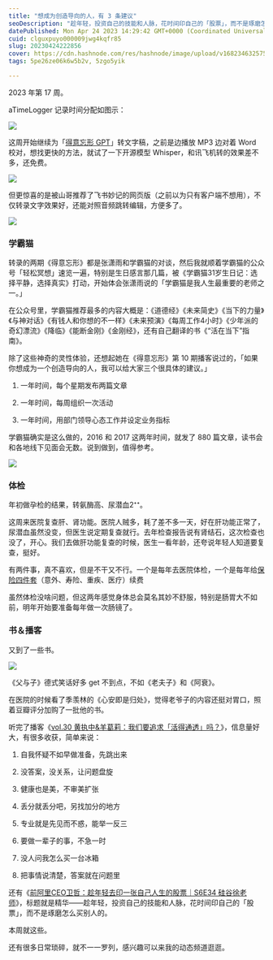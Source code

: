 ```yaml
---
title: "想成为创造导向的人，有 3 条建议"
seoDescription: "趁年轻，投资自己的技能和人脉，花时间印自己的「股票」，而不是琢磨怎么买别人的。"
datePublished: Mon Apr 24 2023 14:29:42 GMT+0000 (Coordinated Universal Time)
cuid: clguxpuyo000009jwg4kqfr85
slug: 20230424222856
cover: https://cdn.hashnode.com/res/hashnode/image/upload/v1682346325750/0717fcd1-b59c-45e9-9213-9aedbe46a62c.jpeg
tags: 5pe26ze06k6w5b2v, 5zgo5yik

---
```


2023 年第 17 周。

aTimeLogger 记录时间分配如图示：

![](url)

这周开始继续为「[得意忘形 GPT](http://mp.weixin.qq.com/s?__biz=MzI3MzU5MDA1OQ==&mid=2247487628&idx=1&sn=f7cb4217d3b8d08047d0395c16f6c09e&chksm=eb21a2c8dc562bde4cc4f5b6131f291b6efc47079d16008b483ee3d4c8e86da072db2fc5e592&scene=21#wechat_redirect)」转文字稿，之前是边播放 MP3 边对着 Word 校对，想找更快的方法，就试了一下开源模型 Whisper，和讯飞机转的效果差不多，还免费。

![](url)

但更惊喜的是被山哥推荐了飞书妙记的网页版（之前以为只有客户端不想用），不仅转录文字效果好，还能对照音频跳转编辑，方便多了。

![](url)

### 学霸猫

转录的两期《得意忘形》都是张潇雨和学霸猫的对谈，然后我就顺着学霸猫的公众号「轻松冥想」速览一遍，特别是生日感言那几篇，被《学霸猫31岁生日记：选择平静，选择真实》打动，开始体会张潇雨说的「学霸猫是我人生最重要的老师之一。」

在公众号里，学霸猫推荐最多的内容大概是：《道德经》《未来简史》《当下的力量》《与神对话》《有钱人和你想的不一样》《未来预演》《每周工作4小时》《少年派的奇幻漂流》《降临》《能断金刚》《金刚经》，还有自己翻译的书《“活在当下”指南》。

除了这些神奇的灵性体验，还想起她在《得意忘形》第 10 期播客说过的，「如果你想成为一个创造导向的人，我可以给大家三个很具体的建议。」

1. 一年时间，每个星期发布两篇文章
    
2. 一年时间，每周组织一次活动
    
3. 一年时间，用部门领导心态工作并设定业务指标
    

学霸猫确实是这么做的，2016 和 2017 这两年时间，就发了 880 篇文章，读书会和各地线下见面会无数。说到做到，值得参考。

![](url)

### 体检

年初做孕检的结果，转氨酶高、尿潜血2⁺⁺。

这周来医院复查肝、肾功能。医院人贼多，耗了差不多一天，好在肝功能正常了，尿潜血虽然没变，但医生说定期复查就行。去年检查报告说有肾结石，这次检查也没了，开心。我们去做肝功能复查的时候，医生一看年龄，还夸说年轻人知道要复查，挺好。

有两件事，真不喜欢，但是不干又不行。一个是每年去医院体检，一个是每年给[保险四件套](http://mp.weixin.qq.com/s?__biz=MzI3MzU5MDA1OQ==&mid=2247486088&idx=1&sn=55085dd2c5af757a7db413c7d047e55a&chksm=eb21b8ccdc5631daa524b4d30cf0b684ff45ec9a85febdd1b28363bd438cf034779cea2d63fe&scene=21#wechat_redirect)（意外、寿险、重疾、医疗）续费 

虽然体检没啥问题，但这两年感觉身体总会莫名其妙不舒服，特别是肠胃大不如前，明年开始要准备每年做一次肠镜了。

### 书＆播客

又到了一些书。

![](url)

《父与子》德式笑话好多 get 不到点，不如《老夫子》和《阿衰》。

在医院的时候看了季羡林的《心安即是归处》，觉得老爷子的内容还挺对胃口，照着豆瓣评分加购了一批他的书。

听完了播客《[vol.30 黄执中&羊葛莉：我们要追求「活得通透」吗？](https://www.xiaoyuzhoufm.com/episode/642418c78aca9099d7a0afd4)》，信息量好大，有很多收获，简单来说：

1. 自我怀疑不如早做准备，先跳出来
    
2. 没答案，没关系，让问题盘旋
    
3. 健康也是美，不审美扩张
    
4. 丢分就丢分吧，另找加分的地方
    
5. 专业就是先见而不惑，能举一反三
    
6. 要做一辈子的事，不急一时
    
7. 没人问我怎么买一台冰箱
    
8. 把事情说清楚，答案就在问题里
    

还有《[前阿里CEO卫哲：趁年轻去印一张自己人生的股票｜S6E34 硅谷徐老师](https://www.xiaoyuzhoufm.com/episode/634fb5282e5853af9bafcfc5)》，标题就是精华——趁年轻，投资自己的技能和人脉，花时间印自己的「股票」，而不是琢磨怎么买别人的。

本周就这些。

还有很多日常琐碎，就不一一罗列，感兴趣可以来我的动态频道逛逛。